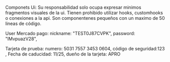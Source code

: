 Componets Ui: 
Su responsabilidad solo ocupa expresar minimos fragmentos visuales de la ui.
Tienen prohibido utilizar hooks, customhooks o conexiones a la api.
Son componentenes pequeños con un maximo de 50 lineas de código.

User Mercado pago:
nickname: "TEST0J87CVPK",
password: "lMvpuazV28",

Tarjeta de prueba:
numero: 5031 7557 3453 0604,
código de seguridad:123	,
Fecha de caducidad: 11/25,
dueño de la tarjeta: APRO
